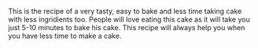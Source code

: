 This is the recipe of a very tasty, easy to bake and less time taking cake with less ingridients too. People will love eating this cake as it will take you just 5-10 minutes to bake his cake. This recipe will always help you when you have less time to make a cake.